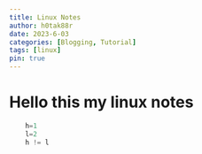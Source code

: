 ```yaml
---
title: Linux Notes
author: h0tak88r
date: 2023-6-03
categories: [Blogging, Tutorial]
tags: [linux]
pin: true
---
```

# Hello this my linux notes 
```python
    h=1
    l=2
    h != l
```